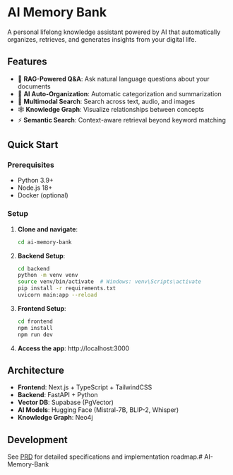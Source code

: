 # AI Memory Bank

A personal lifelong knowledge assistant powered by AI that automatically organizes, retrieves, and generates insights from your digital life.

## Features

- 🧠 **RAG-Powered Q&A**: Ask natural language questions about your documents
- 🤖 **AI Auto-Organization**: Automatic categorization and summarization
- 🎯 **Multimodal Search**: Search across text, audio, and images
- 🕸️ **Knowledge Graph**: Visualize relationships between concepts
- ⚡ **Semantic Search**: Context-aware retrieval beyond keyword matching

## Quick Start

### Prerequisites

- Python 3.9+
- Node.js 18+
- Docker (optional)

### Setup

1. **Clone and navigate**:
   ```bash
   cd ai-memory-bank
   ```

2. **Backend Setup**:
   ```bash
   cd backend
   python -m venv venv
   source venv/bin/activate  # Windows: venv\Scripts\activate
   pip install -r requirements.txt
   uvicorn main:app --reload
   ```

3. **Frontend Setup**:
   ```bash
   cd frontend
   npm install
   npm run dev
   ```

4. **Access the app**: http://localhost:3000

## Architecture

- **Frontend**: Next.js + TypeScript + TailwindCSS
- **Backend**: FastAPI + Python
- **Vector DB**: Supabase (PgVector)
- **AI Models**: Hugging Face (Mistral-7B, BLIP-2, Whisper)
- **Knowledge Graph**: Neo4j

## Development

See [PRD](../AI_Memory_Bank_PRD.md) for detailed specifications and implementation roadmap.# AI-Memory-Bank
